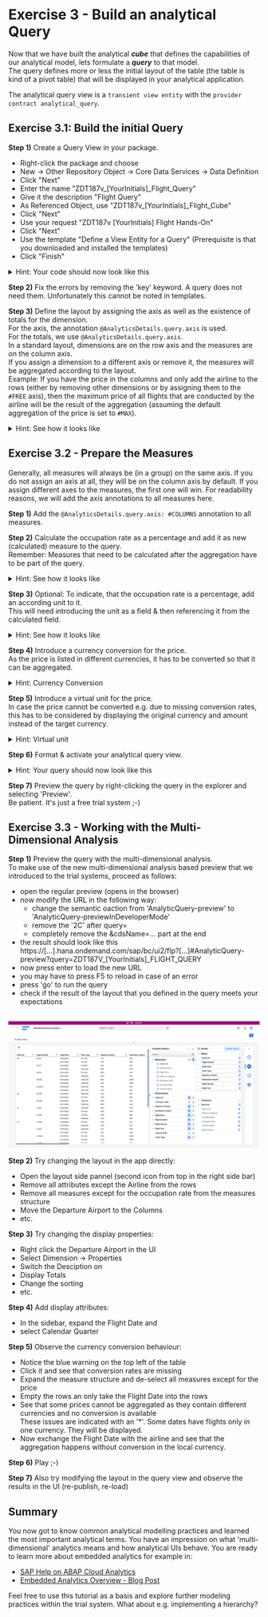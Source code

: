 # Exercise 3 - Build an analytical Query

Now that we have built the analytical ***cube*** that defines the capabilities of our analytical model, lets formulate a ***query*** to that model.<br>
The query defines more or less the initial layout of the table (the table is kind of a pivot table) that will be displayed in your analytical application. 

The analytical query view is a `transient view entity` with the `provider contract analytical_query`.

## Exercise 3.1: Build the initial Query

**Step 1)** Create a Query View in your package.
- Right-click the package and choose<br>
- New -> Other Repository Object -> Core Data Services -> Data Definition<br>
- Click "Next"<br>
- Enter the name "ZDT187v_[YourInitials]_Flight_Query"<br>
- Give it the description "Flight Query"<br>
- As Referenced Object, use "ZDT187v_[YourInitials]_Flight_Cube"<br>
- Click "Next"<br>
- Use your request "ZDT187v [YourInitials] Flight Hands-On"<br>
- Click "Next"<br>
- Use the template "Define a View Entity for a Query" (Prerequisite is that you downloaded and installed the templates)
- Click "Finish"

<details><summary>Hint: Your code should now look like this</summary><p>

```abap

@AccessControl.authorizationCheck: #NOT_ALLOWED
@EndUserText.label: 'Flight Query'

define transient view entity ZDT187v_[YourInitials]_Flight_Query
provider contract analytical_query
as projection on ZDT187v_[YourInitials]_Flight_Cube {
 key AirlineID,
 key ConnectionID,
 key FlightDate,
 PlaneType,
 AirportFromId,
 AirportToId,
 YearQuarter,
 CalendarYear,
 Price,
 CurrencyCode,
 MaximumSeats,
 OccupiedSeats,
 TotalFlights,
 DistanceUnit,
 Distance,
 /* Associations */
 _Airline,
 _AirportFrom,
 _AirportTo,
 _Connection,
 _FlightDate
}

```
</p></details>

**Step 2)** Fix the errors by removing the 'key' keyword. A query does not need them. Unfortunately this cannot be noted in templates.<br>

**Step 3)** Define the layout by assigning the axis as well as the existence of totals for the dimension.<br>
For the axis, the annotation `@AnalyticsDetails.query.axis` is used.<br>
For the totals, we use `@AnalyticsDetails.query.axis`.<br>
In a standard layout, dimensions are on the row axis and the measures are on the column axis.<br>
If you assign a dimension to a different axis or remove it, the measures will be aggregated according to the layout.<br>
Example: If you have the price in the columns and only add the airline to the rows (either by removing other dimensions or by assigning them to the `#FREE` axis), then the maximum price of all flights that are conducted by the airline will be the result of the aggregation (assuming the default aggregation of the price is set to `#MAX`).

<details><summary>Hint: See how it looks like</summary><p>

```abap

/* You can freely decide if you write the annotations either in a flat or on object style */

/* Object Style */
@AnalyticsDetails.query: {
    axis: #ROWS,
    totals: #HIDE
}
AirlineID

/* Flat Style */
@AnalyticsDetails.query.axis: #ROWS
@AnalyticsDetails.query.axis: #HIDE
AirlineID

```
</p></details>


## Exercise 3.2 - Prepare the Measures

Generally, all measures will always be (in a group) on the same axis. If you do not assign an axis at all, they will be on the column axis by default.
If you assign different axes to the measures, the first one will win. For readability reasons, we will add the axis annotations to all measures here.

**Step 1)** Add the `@AnalyticsDetails.query.axis: #COLUMNS` annotation to all measures.

**Step 2)** Calculate the occupation rate as a percentage and add it as new (calculated) measure to the query.<br>
Remember: Measures that need to be calculated after the aggregation have to be part of the query.

<details><summary>Hint: See how it looks like</summary><p>

```abap

          /* label for a better user experience */
          @EndUserText.label: 'Occupation Rate'
          /* as the aggrregation is set already for the fields that are used in the calculation, we leave it up to the engine to decide for our formula */
          @Aggregation.default: #FORMULA
          /* the calculation formula */
          $projection.occupiedseats / $projection.maximumseats * 100 as OccupationRate,

```
</p></details>

**Step 3)** Optional: To indicate, that the occupation rate is a percentage, add an according unit to it.<br>
This will need introducing the unit as a field & then referencing it from the calculated field.

<details><summary>Hint: See how it looks like</summary><p>

```abap

          /* introduce the unit */
          cast( '%' as abap.unit )                                   as unitPercent,
          /...
          /* reference the new unit */
          @Semantics.quantity.unitOfMeasure: 'unitPercent'
          $projection.occupiedseats / $projection.maximumseats * 100 as OccupationRate,

```
</p></details>

**Step 4)** Introduce a currency conversion for the price.<br>
As the price is listed in different currencies, it has to be converted so that it can be aggregated.

<details><summary>Hint: Currency Conversion</summary><p>

```abap

          @AnalyticsDetails.query.axis: #COLUMNS
          @Semantics.amount.currencyCode: 'CurrencyCode'
          @Aggregation.default: #FORMULA
          currency_conversion (
            amount             => curr_to_decfloat_amount( Price ),
            source_currency    => CurrencyCode,
            target_currency    => cast ( 'EUR'      as abap.cuky( 5 ) ) ,
            exchange_rate_date => cast ( '20230101' as abap.dats),
            exchange_rate_type => 'M'
          )                                                          as Price,

```
</p></details>

**Step 5)** Introduce a virtual unit for the price.<br>
In case the price cannot be converted e.g. due to missing conversion rates, this has to be considered by displaying the original currency and amount instead of the target currency.

<details><summary>Hint: Virtual unit</summary><p>

```abap

virtual GlobalCurrency : abap.cuky( 5 ),
/...
          @Semantics.amount.currencyCode: 'GlobalCurrency'
          /...
          currency_conversion (
             /...
          )                                                          as Price,

```
</p></details>

**Step 6)** Format & activate your analytical query view.

<details><summary>Hint: Your query should now look like this</summary><p>

```abap

@AccessControl.authorizationCheck: #NOT_ALLOWED
@EndUserText.label: 'Flight Query'

define transient view entity ZDT187v_[YourInitials]_Flight_Query
  provider contract analytical_query
  as projection on ZDT187v_[YourInitials]_Flight_Cube
{
          /* Dimensions */

          @AnalyticsDetails.query.axis: #ROWS
          @AnalyticsDetails.query.totals: #HIDE
          AirlineID,

          @AnalyticsDetails.query.axis: #ROWS
          @AnalyticsDetails.query.totals: #HIDE
          ConnectionID,

          @AnalyticsDetails.query.axis: #ROWS
          @AnalyticsDetails.query.totals: #HIDE
          FlightDate,

          @AnalyticsDetails.query.axis: #FREE
          @AnalyticsDetails.query.totals: #HIDE
          PlaneType,

          @AnalyticsDetails.query.axis: #ROWS
          @AnalyticsDetails.query.totals: #SHOW
          AirportFromId,

          @AnalyticsDetails.query.axis: #FREE
          @AnalyticsDetails.query.totals: #HIDE
          AirportToId,

          @AnalyticsDetails.query.axis: #FREE
          @AnalyticsDetails.query.totals: #HIDE
          YearQuarter,

          @AnalyticsDetails.query.axis: #FREE
          @AnalyticsDetails.query.totals: #SHOW
          CalendarYear,

          /* Measures */

          @AnalyticsDetails.query.axis: #COLUMNS
          @Semantics.amount.currencyCode: 'GlobalCurrency'
          @Aggregation.default: #FORMULA
          currency_conversion (
            amount             => curr_to_decfloat_amount( Price ),
            source_currency    => CurrencyCode,
            target_currency    => cast ( 'EUR'      as abap.cuky( 5 ) ) ,
            exchange_rate_date => cast ( '20230101' as abap.dats),
            exchange_rate_type => 'M'
          )                                                          as Price,
  virtual GlobalCurrency : abap.cuky( 5 ),
          CurrencyCode,

          @AnalyticsDetails.query.axis: #COLUMNS
          MaximumSeats,

          @AnalyticsDetails.query.axis: #COLUMNS
          OccupiedSeats,

          @AnalyticsDetails.query.axis: #COLUMNS
          @EndUserText.label: 'Occupation Rate'
          @Aggregation.default: #FORMULA
          @Semantics.quantity.unitOfMeasure: 'unitPercent'
          $projection.occupiedseats / $projection.maximumseats * 100 as OccupationRate,
          cast( '%' as abap.unit )                                   as unitPercent,

          @AnalyticsDetails.query.axis: #COLUMNS
          TotalFlights,

          @AnalyticsDetails.query.axis: #COLUMNS
          Distance,
          DistanceUnit,

          /* Associations */
          _Airline,
          _AirportFrom,
          _AirportTo,
          _Connection,
          _FlightDate
}

```
</p></details>

**Step 7)** Preview the query by right-clicking the query in the explorer and selecting 'Preview'.<br>
Be patient. It's just a free trial system ;-)

## Exercise 3.3 - Working with the Multi-Dimensional Analysis

**Step 1)** Preview the query with the multi-dimensional analysis.<br>
To make use of the new multi-dimensional analysis based preview that we introduced to the trial systems, proceed as follows:
- open the regular preview (opens in the browser)
- now modify the URL in the following way:<br>
  - change the semantic oaction from 'AnalyticQuery-preview' to 'AnalyticQuery-previewInDeveloperMode'<br>
  - remove the '2C' after query=
  - completely remove the &cdsName=... part at the end
- the result should look like this<br>
  https://[...].hana.ondemand.com/sap/bc/ui2/flp?[...]#AnalyticQuery-preview?query=ZDT187V_[YourInitials]_FLIGHT_QUERY
- now press enter to load the new URL
- you may have to press F5 to reload in case of an error
- press 'go' to run the query
- check if the result of the layout that you defined in the query meets your expectations

<br>![](/exercises/ex3/images/01-MultiDimensionalPreview.png)

**Step 2)** Try changing the layout in the app directly:<br>
- Open the layout side pannel (second icon from top in the right side bar)
- Remove all attributes except the Airline from the rows
- Remove all measures except for the occupation rate from the measures structure
- Move the Departure Airport to the Columns
- etc.

**Step 3)** Try changing the display properties:<br>
- Right click the Departure Airport in the UI
- Select Dimension -> Properties
- Switch the Desciption on
- Display Totals
- Change the sorting
- etc.

**Step 4)** Add display attributes:<br>
- In the sidebar, expand the Flight Date and
- select Calendar Quarter

**Step 5)** Observe the currency conversion behaviour:<br>
- Notice the blue warning on the top left of the table
- Click it and see that conversion rates are missing
- Expand the measure structure and de-select all measures except for the price
- Empty the rows an only take the Flight Date into the rows
- See that some prices cannot be aggregated as they contain different currencies and no conversion is available<br>
  These issues are indicated with an '*'. Some dates have flights only in one currency. They will be displayed.
- Now exchange the Flight Date with the airline and see that the aggregation happens without conversion in the local currency.

**Step 6)** Play ;-)

**Step 7)** Also try modifying the layout in the query view and observe the results in the UI (re-publish, re-load)


## Summary

You now got to know common analytical modelling practices and learned the most important analytical terms.
You have an impression on what 'multi-dimensional' analytics means and how analytical UIs behave.
You are ready to learn more about embedded analytics for example in:
- [SAP Help on ABAP Cloud Analytics](https://help.sap.com/docs/abap-cloud/abap-analytics/abap-analytics)
- [Embedded Analytics Overview - Blog Post](https://blogs.sap.com/2022/11/30/embedded-analytics-with-abap-cloud-a-brief-overview-part-1/)

Feel free to use this tutorial as a basis and explore further modeling practices within the trial system. What about e.g. implementing a hierarchy?
